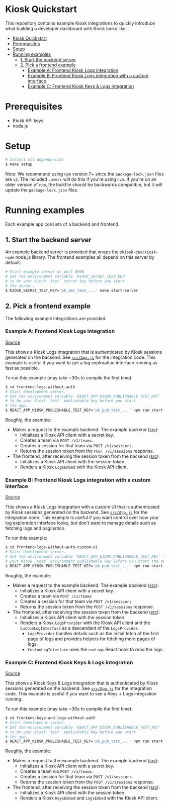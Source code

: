 Kiosk Quickstart
================
This repository contains example Kiosk integrations to quickly introduce what
building a developer dashboard with Kiosk looks like.

   * [Kiosk Quickstart](#kiosk-quickstart)
   * [Prerequisites](#prerequisites)
   * [Setup](#setup)
   * [Running examples](#running-examples)
      * [1. Start the backend server](#1-start-the-backend-server)
      * [2. Pick a frontend example](#2-pick-a-frontend-example)
         * [Example A: Frontend Kiosk Logs integration](#example-a-frontend-kiosk-logs-integration)
         * [Example B: Frontend Kiosk Logs integration with a custom interface](#example-b-frontend-kiosk-logs-integration-with-a-custom-interface)
         * [Example C: Frontend Kiosk Keys &amp; Logs integration](#example-c-frontend-kiosk-keys--logs-integration)

# Prerequisites
- Kiosk API keys
- node.js

# Setup
```sh
# Install all dependencies
$ make setup
```

Note: We recommend using `npm` version 7+ since the `package-lock.json` files are `v2`. The included `.nvmrc` will do this if you're using `nvm`. If you're on an older version of `npm`, the lockfile should be backwards compatible, but it will update the `package-lock.json` files.

# Running examples

Each example app consists of a backend and frontend.

## 1. Start the backend server
An example backend server is provided that wraps the `@kiosk-dev/kiosk-node`
node.js library. The frontend examples all depend on this server by default.
```sh
# Start example server on port 8000
# Set the environment variable `KIOSK_SECRET_TEST_KEY`
# to be your Kiosk `test` secret key before you start
# the server.
$ KIOSK_SECRET_TEST_KEY='pk_sec_test_...' make start-server
```

## 2. Pick a frontend example
The following example integrations are provided:

### Example A: Frontend Kiosk Logs integration
[Source](frontend-logs-without-auth)

This shows a Kiosk Logs integration that is authenticated by Kiosk sessions
generated on the backend. See
[`src/App.js`](frontend-logs-without-auth/src/App.js) for the integration code.
This example is useful if you want to get a log exploration interface running
as fast as possible.

To run this example (may take ~30s to compile the first time):
```sh
$ cd frontend-logs-without-auth
# Start development server.
# Set the environment variable `REACT_APP_KIOSK_PUBLISHABLE_TEST_KEY`
# to be your Kiosk `test` publishable key before you start
# the app.
$ REACT_APP_KIOSK_PUBLISHABLE_TEST_KEY='pk_pub_test_...' npm run start
```

Roughly, the example:
- Makes a request to the example backend. The example backend ([src][backend-src]):
  - Initializes a Kiosk API client with a secret key.
  - Creates a team via `POST /v1/teams`.
  - Creates a session for that team via `POST /v1/sessions`.
  - Returns the session token from the `POST /v1/sessions` response.
- The frontend, after receiving the session token from the backend ([src][frontend-src]):
  - Initializes a Kiosk API client with the session token.
  - Renders a Kiosk `LogsEmbed` with the Kiosk API client.

[backend-src]: https://github.com/kiosk-dev/integration-examples/blob/7046098/server/index.js
[frontend-src]: https://github.com/kiosk-dev/integration-examples/blob/7046098/frontend-logs-without-auth/src/App.js#L61-L63

### Example B: Frontend Kiosk Logs integration with a custom interface
[Source](frontend-logs-without-auth-custom-ui)

This shows a Kiosk Logs integration with a custom UI that is authenticated by
Kiosk sessions generated on the backend. See
[`src/App.js`](frontend-logs-without-auth-custom-ui/src/App.js) for the
integration code. This example is useful if you want control over how your log
exploration interface looks, but don't want to manage details such as fetching
logs and pagination.

To run this example:
```sh
$ cd frontend-logs-without-auth-custom-ui
# Start development server.
# Set the environment variable `REACT_APP_KIOSK_PUBLISHABLE_TEST_KEY` to be
# your Kiosk `test` environment publishable key before you start the app.
$ REACT_APP_KIOSK_PUBLISHABLE_TEST_KEY='pk_pub_test_...' npm run start
```

Roughly, the example:
- Makes a request to the example backend. The example backend ([src][backend-src]):
  - Initializes a Kiosk API client with a secret key.
  - Creates a team via `POST /v1/teams`
  - Creates a session for that team via `POST /v1/sessions`
  - Returns the session token from the `POST /v1/sessions` response.
- The frontend, after receiving the session token from the backend ([src][frontend-src]):
  - Initializes a Kiosk API client with the session token.
  - Renders a Kiosk `LogsProvider` with the Kiosk API client and the
    `CustomLogInterface` as a descendant of the `LogsProvider`.
    - `LogsProvider` handles details such as the initial fetch of the first page
      of logs and provides helpers for fetching more pages of logs.
    - `CustomLogInterface` uses the `useLogs` React hook to read the logs.

[backend-src]: https://github.com/kiosk-dev/integration-examples/blob/7046098/server/index.js
[frontend-src]: https://github.com/kiosk-dev/integration-examples/blob/7046098/frontend-logs-without-auth-custom-ui/src/App.js#L72-L76

### Example C: Frontend Kiosk Keys & Logs integration
[Source](frontend-keys-and-logs-without-auth)

This shows a Kiosk Keys & Logs integration that is authenticated by Kiosk sessions
generated on the backend. See
[`src/App.js`](frontend-keys-and-logs-without-auth/src/App.js) for the integration code.
This example is useful if you want to see a Keys + Logs integration running.

To run this example (may take ~30s to compile the first time):
```sh
$ cd frontend-keys-and-logs-without-auth
# Start development server.
# Set the environment variable `REACT_APP_KIOSK_PUBLISHABLE_TEST_KEY`
# to be your Kiosk `test` publishable key before you start
# the app.
$ REACT_APP_KIOSK_PUBLISHABLE_TEST_KEY='pk_pub_test_...' npm run start
```

Roughly, the example:
- Makes a request to the example backend. The example backend ([src][backend-src]):
  - Initializes a Kiosk API client with a secret key.
  - Creates a team via `POST /v1/teams`.
  - Creates a session for that team via `POST /v1/sessions`.
  - Returns the session token from the `POST /v1/sessions` response.
- The frontend, after receiving the session token from the backend ([src][frontend-src]):
  - Initializes a Kiosk API client with the session token.
  - Renders a Kiosk `KeysEmbed` and `LogsEmbed` with the Kiosk API client.

[backend-src]: https://github.com/kiosk-dev/integration-examples/blob/7046098/server/index.js
[frontend-src]: https://github.com/kiosk-dev/integration-examples/blob/7046098/frontend-keys-and-logs-without-auth/src/App.js#L72-L76
